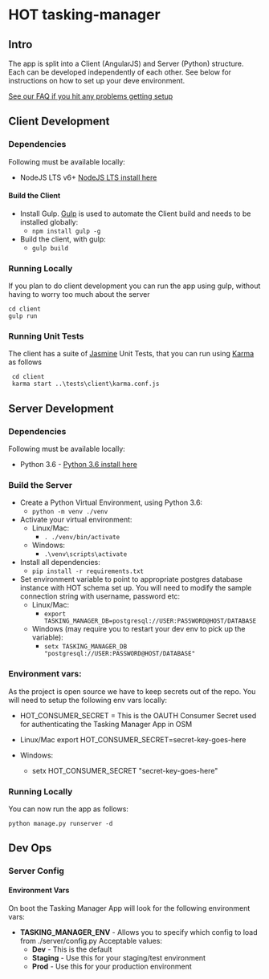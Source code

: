 # HOT tasking-manager

## Intro
The app is split into a Client (AngularJS) and Server (Python) structure.  Each can be developed independently of each other.  See below for instructions on how to set up your deve environment.

[See our FAQ if you hit any problems getting setup](https://github.com/hotosm/tasking-manager/wiki/Dev-Environment-FAQ)


## Client Development
### Dependencies
Following must be available locally:

* NodeJS LTS v6+ [NodeJS LTS install here](https://nodejs.org/en/)

#### Build the Client
* Install Gulp.  [Gulp](http://gulpjs.com/) is used to automate the Client build and needs to be installed globally:
    * ```npm install gulp -g```
* Build the client, with gulp:
    * ```gulp build```

### Running Locally
If you plan to do client development you can run the app using gulp, without having to worry too much about the server

```
cd client
gulp run
```

### Running Unit Tests
The client has a suite of [Jasmine](https://jasmine.github.io/) Unit Tests, that you can run using [Karma](https://karma-runner.github.io/1.0/index.html) as follows

```
 cd client
 karma start ..\tests\client\karma.conf.js
```

## Server Development
### Dependencies
Following must be available locally:

* Python 3.6 - [Python 3.6 install here](https://www.python.org/downloads/)

### Build the Server
* Create a Python Virtual Environment, using Python 3.6:
    * ```python -m venv ./venv```
* Activate your virtual environment:
    * Linux/Mac:
        * ```. ./venv/bin/activate```
    * Windows:
        * ```.\venv\scripts\activate```
* Install all dependencies:
    * ```pip install -r requirements.txt```
* Set environment variable to point to appropriate postgres database instance with HOT schema set up.  You will need to modify the sample connection string with username, password etc:
    * Linux/Mac:
        * ```export TASKING_MANAGER_DB=postgresql://USER:PASSWORD@HOST/DATABASE```
    * Windows (may require you to restart your dev env to pick up the variable):
        * ```setx TASKING_MANAGER_DB "postgresql://USER:PASSWORD@HOST/DATABASE"```
        
### Environment vars:
As the project is open source we have to keep secrets out of the repo.  You will need to setup the following env vars locally:

* HOT_CONSUMER_SECRET = This is the OAUTH Consumer Secret used for authenticating the Tasking Manager App in OSM

* Linux/Mac
    export HOT_CONSUMER_SECRET=secret-key-goes-here
* Windows:
    * setx HOT_CONSUMER_SECRET "secret-key-goes-here"

### Running Locally
You can now run the app as follows:

```
python manage.py runserver -d
```

## Dev Ops

### Server Config

#### Environment Vars

On boot the Tasking Manager App will look for the following environment vars:

* **TASKING_MANAGER_ENV** - Allows you to specify which config to load from ./server/config.py  Acceptable values:
    * **Dev** - This is the default
    * **Staging** - Use this for your staging/test environment
    * **Prod** - Use this for your production environment

